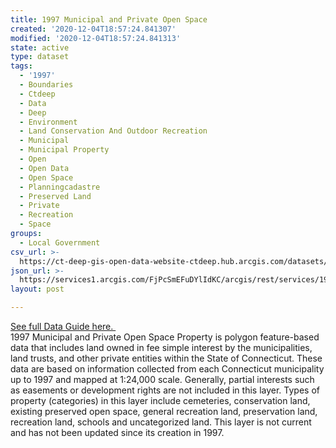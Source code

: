 ```yaml
---
title: 1997 Municipal and Private Open Space
created: '2020-12-04T18:57:24.841307'
modified: '2020-12-04T18:57:24.841313'
state: active
type: dataset
tags:
  - '1997'
  - Boundaries
  - Ctdeep
  - Data
  - Deep
  - Environment
  - Land Conservation And Outdoor Recreation
  - Municipal
  - Municipal Property
  - Open
  - Open Data
  - Open Space
  - Planningcadastre
  - Preserved Land
  - Private
  - Recreation
  - Space
groups:
  - Local Government
csv_url: >-
  https://ct-deep-gis-open-data-website-ctdeep.hub.arcgis.com/datasets/af5a6cbb91df4f80bb5968751c55275e_0.csv?outSR=%7B%22latestWkid%22%3A2234%2C%22wkid%22%3A102656%7D
json_url: >-
  https://services1.arcgis.com/FjPcSmEFuDYlIdKC/arcgis/rest/services/1997_Municipal_and_Private_Open_Space/FeatureServer/0
layout: post

---
```

<div><a href='https://cteco.uconn.edu/guides/1997_Municipal_Private_Open_Space.htm' rel='nofollow ugc' target='_blank'>See full Data Guide here. </a><br /></div>1997 Municipal and Private Open Space Property is polygon feature-based data that includes land owned in fee simple interest by the municipalities, land trusts, and other private entities within the State of Connecticut. These data are based on information collected from each Connecticut municipality up to 1997 and mapped at 1:24,000 scale. Generally, partial interests such as easements or development rights are not included in this layer. Types of property (categories) in this layer include cemeteries, conservation land, existing preserved open space, general recreation land, preservation land, recreation land, schools and uncategorized land. This layer is not current and has not been updated since its creation in 1997.
